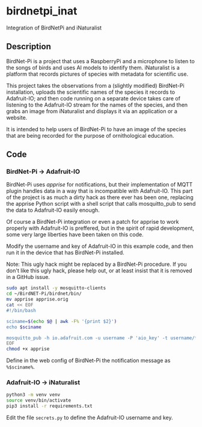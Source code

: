 # birdnetpi_inat
Integration of BirdNetPi and iNaturalist

## Description

BirdNet-Pi is a project that uses a RaspberryPi and a microphone to listen to the songs of birds and uses AI models to identify them. iNaturalist is a platform that records pictures of species with metadata for scientific use.

This project takes the observations from a (slightly modified) BirdNet-Pi installation, uploads the scientific names of the species it records to Adafruit-IO; and then code running on a separate device takes care of listening to the Adafruit-IO stream for the names of the species, and then grabs an image from iNaturalist and displays it via an application or a website.

It is intended to help users of BirdNet-Pi to have an image of the species that are being recorded for the purpose of ornithological education.

## Code

### BirdNet-Pi -> Adafruit-IO

BirdNet-Pi uses *apprise* for notifications, but their implementation of MQTT plugin handles data in a way that is incompatible with Adafruit-IO. This part of the project is as much a dirty hack as there ever has been one, replacing the apprise Python script with a shell script that calls mosquitto_pub to send the data to Adafruit-IO easily enough.

Of course a BirdNet-Pi integration or even a patch for apprise to work properly with Adafruit-IO is preffered, but in the spirit of rapid development, some very large liberties have been taken on this code.

Modify the username and key of Adafruit-IO in this example code, and then run it in the device that has BirdNet-Pi installed.

Note: This ugly hack might be replaced by a BirdNet-Pi procedure. If you don't like this ugly hack, please help out, or at least insist that it is removed in a GitHub issue.

```bash
sudo apt install -y mosquitto-clients
cd ~/BirdNET-Pi/birdnet/bin/
mv apprise apprise.orig
cat << EOF
#!/bin/bash

sciname=$(echo $@ | awk -F% '{print $2}')
echo $sciname

mosquitto_pub -h io.adafruit.com -u username -P 'aio_key' -t username/feeds/birdnetpi -m "$sciname"
EOF
chmod +x apprise
```

Define in the web config of BirdNet-Pi the notification message as ``%$sciname%``.

### Adafruit-IO -> iNaturalist

```bash
python3 -m venv venv
source venv/bin/activate
pip3 install -r requirements.txt
```

Edit the file ``secrets.py`` to define the Adafruit-IO username and key.


